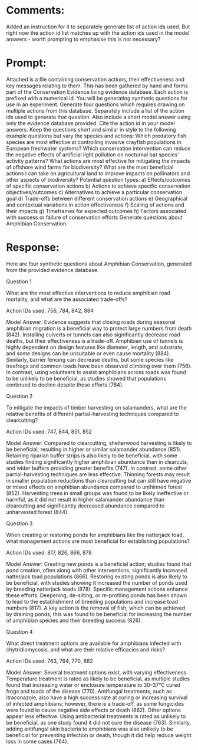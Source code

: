 # Comments: #
Added an instruction for it to separately generate list of action ids used. But right now the action id list matches up with the action ids used in the model answers - worth prompting to emphasise this is not necessary?

# Prompt: #
Attached is a file containing conservation actions, their effectiveness and key messages relating to them. This has been gathered by hand and forms part of the Conservation Evidence living evidence database. Each action is prefixed with a numerical id.
You will be generating synthetic questions for use in an experiment. Generate four questions which requires drawing on multiple actions from this database. Separately include a list of the action ids used to generate that question. Also include a short model answer using only the evidence database provided. Cite the action id in your model answers. Keep the questions short and similar in style to the following example questions but vary the species and actions:
Which predatory fish species are most effective at controlling invasive crayfish populations in European freshwater systems?
Which conservation intervention can reduce the negative effects of artificial light pollution on nocturnal bat species' activity patterns?
What actions are most effective for mitigating the impacts of offshore wind farms for biodiversity?
What are the most beneficial actions I can take on agricultural land to improve impacts on pollinators and other aspects of biodiversity?
Potential question types:
a) Effects/outcomes of specific conservation actions
b) Actions to achieve specific conservation objectives/outcomes
c) Alternatives to achieve a particular conservation goal
d) Trade-offs between different conservation actions
e) Geographical and contextual variations in action effectiveness
f) Scaling of actions and their impacts
g) Timeframes for expected outcomes
h) Factors associated with success or failure of conservation efforts
Generate questions about Amphibian Conservation.


# Response: #
Here are four synthetic questions about Amphibian Conservation, generated from the provided evidence database.

Question 1

What are the most effective interventions to reduce amphibian road mortality, and what are the associated trade-offs?

Action IDs used: 756, 784, 842, 884

Model Answer:
Evidence suggests that closing roads during seasonal amphibian migration is a beneficial way to protect large numbers from death (842). Installing culverts or tunnels can also significantly decrease road deaths, but their effectiveness is a trade-off. Amphibian use of tunnels is highly dependent on design features like diameter, length, and substrate, and some designs can be unsuitable or even cause mortality (884). Similarly, barrier fencing can decrease deaths, but some species like treefrogs and common toads have been observed climbing over them (756). In contrast, using volunteers to assist amphibians across roads was found to be unlikely to be beneficial, as studies showed that populations continued to decline despite these efforts (784).

Question 2

To mitigate the impacts of timber harvesting on salamanders, what are the relative benefits of different partial-harvesting techniques compared to clearcutting?

Action IDs used: 747, 844, 851, 852

Model Answer:
Compared to clearcutting, shelterwood harvesting is likely to be beneficial, resulting in higher or similar salamander abundance (851). Retaining riparian buffer strips is also likely to be beneficial, with some studies finding significantly higher amphibian abundance than in clearcuts, and wider buffers providing greater benefits (747). In contrast, some other partial-harvesting techniques are less effective. Thinning forests may result in smaller population reductions than clearcutting but can still have negative or mixed effects on amphibian abundance compared to unthinned forest (852). Harvesting trees in small groups was found to be likely ineffective or harmful, as it did not result in higher salamander abundance than clearcutting and significantly decreased abundance compared to unharvested forest (844).

Question 3

When creating or restoring ponds for amphibians like the natterjack toad, what management actions are most beneficial for establishing populations?

Action IDs used: 817, 826, 866, 878

Model Answer:
Creating new ponds is a beneficial action; studies found that pond creation, often along with other interventions, significantly increased natterjack toad populations (866). Restoring existing ponds is also likely to be beneficial, with studies showing it increased the number of ponds used by breeding natterjack toads (878). Specific management actions enhance these efforts. Deepening, de-silting, or re-profiling ponds has been shown to lead to the establishment of breeding populations and increase toad numbers (817). A key action is the removal of fish, which can be achieved by draining ponds; this was found to be beneficial for increasing the number of amphibian species and their breeding success (826).

Question 4

What direct treatment options are available for amphibians infected with chytridiomycosis, and what are their relative efficacies and risks?

Action IDs used: 763, 764, 770, 882

Model Answer:
Several treatment options exist, with varying effectiveness. Temperature treatment is rated as likely to be beneficial, as multiple studies found that increasing water or enclosure temperature to 30–37°C cured frogs and toads of the disease (770). Antifungal treatments, such as itraconazole, also have a high success rate at curing or increasing survival of infected amphibians; however, there is a trade-off, as some fungicides were found to cause negative side effects or death (882). Other options appear less effective. Using antibacterial treatments is rated as unlikely to be beneficial, as one study found it did not cure the disease (763). Similarly, adding antifungal skin bacteria to amphibians was also unlikely to be beneficial for preventing infection or death, though it did help reduce weight loss in some cases (764).